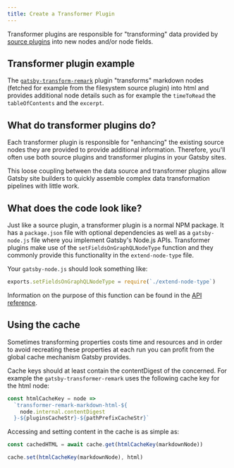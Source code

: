 ```yaml
---
title: Create a Transformer Plugin
---
```


Transformer plugins are responsible for "transforming" data provided by
[source plugins](/docs/create-source-plugin) into new nodes and/or node fields.

## Transformer plugin example

The [`gatsby-transform-remark`](/packages/gatsby-transform-remark/) plugin
"transforms" markdown nodes (fetched for example from the filesystem source plugin) into html and provides additional node details such as for example the `timeToRead` the `tableOfContents` and the `excerpt`.

## What do transformer plugins do?

Each transformer plugin is responsible for "enhancing" the existing source nodes they
are provided to provide additional information. Therefore, you'll often use both source plugins and transformer plugins in your Gatsby sites.

This loose coupling between the data source and transformer plugins allow Gatsby
site builders to quickly assemble complex data transformation pipelines with
little work.

## What does the code look like?

Just like a source plugin, a transformer plugin is a normal NPM package. It has a `package.json` file with optional
dependencies as well as a `gatsby-node.js` file where you implement Gatsby's Node.js
APIs. Transformer plugins make use of the `setFieldsOnGraphQLNodeType` function and they commonly provide this functionality in the `extend-node-type` file.

Your `gatsby-node.js` should look something like:

```javascript:title=gatsby-node.js
exports.setFieldsOnGraphQLNodeType = require(`./extend-node-type`)
```

Information on the purpose of this function can be found in the [API reference](/docs/node-apis/#setFieldsOnGraphQLNodeType).

## Using the cache

Sometimes transforming properties costs time and resources and in order to avoid recreating these properties at each run you can profit from the global cache mechanism Gatsby provides.

Cache keys should at least contain the contentDigest of the concerned. For example the `gatsby-transformer-remark` uses the following cache key for the html node:

```javascript:title=extend-node-type.js
const htmlCacheKey = node =>
  `transformer-remark-markdown-html-${
    node.internal.contentDigest
  }-${pluginsCacheStr}-${pathPrefixCacheStr}`
```

Accessing and setting content in the cache is as simple as:

```javascript:title=extend-node-type.js
const cachedHTML = await cache.get(htmlCacheKey(markdownNode))

cache.set(htmlCacheKey(markdownNode), html)
```
